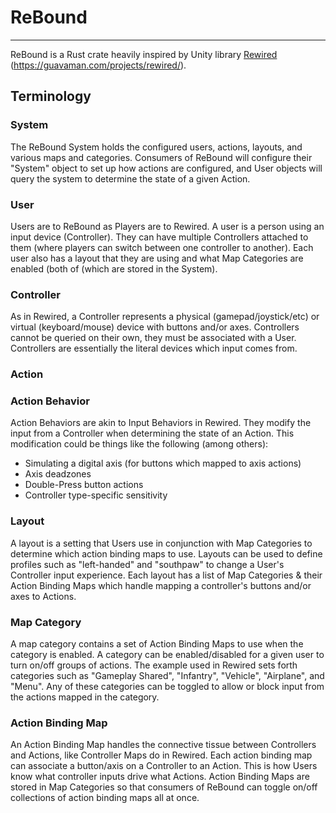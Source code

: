 # ReBound
-----

ReBound is a Rust crate heavily inspired by Unity library [Rewired](https://assetstore.unity.com/packages/tools/utilities/rewired-21676) (https://guavaman.com/projects/rewired/).

## Terminology

### System

The ReBound System holds the configured users, actions, layouts, and various maps and categories. Consumers of ReBound will configure their "System" object to set up how actions are configured, and User objects will query the system to determine the state of a given Action.

### User

Users are to ReBound as Players are to Rewired. A user is a person using an input device (Controller). They can have multiple Controllers attached to them (where players can switch between one controller to another). Each user also has a layout that they are using and what Map Categories are enabled (both of (which are stored in the System).

### Controller

As in Rewired, a Controller represents a physical (gamepad/joystick/etc) or virtual (keyboard/mouse) device with buttons and/or axes. Controllers cannot be queried on their own, they must be associated with a User. Controllers are essentially the literal devices which input comes from.

### Action



### Action Behavior

Action Behaviors are akin to Input Behaviors in Rewired. They modify the input from a Controller when determining the state of an Action. This modification could be things like the following (among others):
- Simulating a digital axis (for buttons which mapped to axis actions)
- Axis deadzones
- Double-Press button actions
- Controller type-specific sensitivity

### Layout

A layout is a setting that Users use in conjunction with Map Categories to determine which action binding maps to use. Layouts can be used to define profiles such as "left-handed" and "southpaw" to change a User's Controller input experience. Each layout has a list of Map Categories & their Action Binding Maps which handle mapping a controller's buttons and/or axes to Actions.

### Map Category

A map category contains a set of Action Binding Maps to use when the category is enabled. A category can be enabled/disabled for a given user to turn on/off groups of actions. The example used in Rewired sets forth categories such as "Gameplay Shared", "Infantry", "Vehicle", "Airplane", and "Menu". Any of these categories can be toggled to allow or block input from the actions mapped in the category.

### Action Binding Map

An Action Binding Map handles the connective tissue between Controllers and Actions, like Controller Maps do in Rewired. Each action binding map can associate a button/axis on a Controller to an Action. This is how Users know what controller inputs drive what Actions. Action Binding Maps are stored in Map Categories so that consumers of ReBound can toggle on/off collections of action binding maps all at once.
